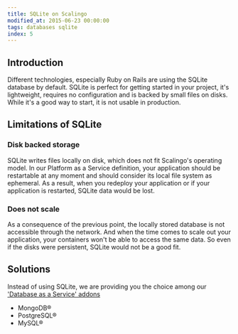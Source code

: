 ```yaml
---
title: SQLite on Scalingo
modified_at: 2015-06-23 00:00:00
tags: databases sqlite
index: 5
---
```


## Introduction

Different technologies, especially Ruby on Rails are using the SQLite database
by default. SQLite is perfect for getting started in your project, it's lightweight,
requires no configuration and is backed by small files on disks. While it's a good
way to start, it is not usable in production.

## Limitations of SQLite

### Disk backed storage

SQLite writes files locally on disk, which does not fit Scalingo's operating model.
In our Platform as a Service definition, your application should be restartable at any
moment and should consider its local file system as ephemeral. As a result, when you redeploy
your application or if your application is restarted, SQLite data would be lost.

### Does not scale

As a consequence of the previous point, the locally stored database is not
accessible through the network. And when the time comes to scale out your application, your
containers won't be able to access the same data. So even if the disks were persistent,
SQLite would not be a good fit.

## Solutions

Instead of using SQLite, we are providing you the choice among our ['Database as a Service' addons](https://scalingo.com/databases)

* MongoDB®
* PostgreSQL®
* MySQL®

